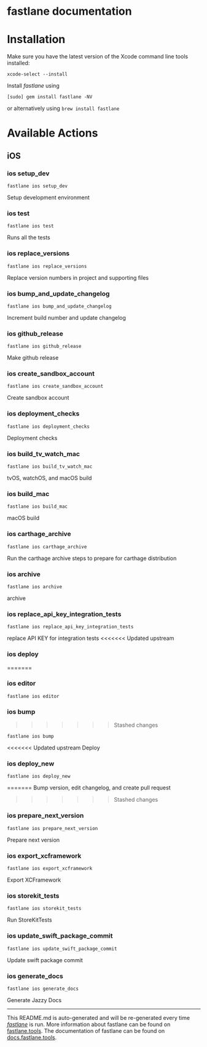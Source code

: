 fastlane documentation
================
# Installation

Make sure you have the latest version of the Xcode command line tools installed:

```
xcode-select --install
```

Install _fastlane_ using
```
[sudo] gem install fastlane -NV
```
or alternatively using `brew install fastlane`

# Available Actions
## iOS
### ios setup_dev
```
fastlane ios setup_dev
```
Setup development environment
### ios test
```
fastlane ios test
```
Runs all the tests
### ios replace_versions
```
fastlane ios replace_versions
```
Replace version numbers in project and supporting files
### ios bump_and_update_changelog
```
fastlane ios bump_and_update_changelog
```
Increment build number and update changelog
### ios github_release
```
fastlane ios github_release
```
Make github release
### ios create_sandbox_account
```
fastlane ios create_sandbox_account
```
Create sandbox account
### ios deployment_checks
```
fastlane ios deployment_checks
```
Deployment checks
### ios build_tv_watch_mac
```
fastlane ios build_tv_watch_mac
```
tvOS, watchOS, and macOS build
### ios build_mac
```
fastlane ios build_mac
```
macOS build
### ios carthage_archive
```
fastlane ios carthage_archive
```
Run the carthage archive steps to prepare for carthage distribution
### ios archive
```
fastlane ios archive
```
archive
### ios replace_api_key_integration_tests
```
fastlane ios replace_api_key_integration_tests
```
replace API KEY for integration tests
<<<<<<< Updated upstream
### ios deploy
=======
### ios editor
```
fastlane ios editor
```

### ios bump
>>>>>>> Stashed changes
```
fastlane ios bump
```
<<<<<<< Updated upstream
Deploy
### ios deploy_new
```
fastlane ios deploy_new
```

=======
Bump version, edit changelog, and create pull request
>>>>>>> Stashed changes
### ios prepare_next_version
```
fastlane ios prepare_next_version
```
Prepare next version
### ios export_xcframework
```
fastlane ios export_xcframework
```
Export XCFramework
### ios storekit_tests
```
fastlane ios storekit_tests
```
Run StoreKitTests
### ios update_swift_package_commit
```
fastlane ios update_swift_package_commit
```
Update swift package commit
### ios generate_docs
```
fastlane ios generate_docs
```
Generate Jazzy Docs

----

This README.md is auto-generated and will be re-generated every time [_fastlane_](https://fastlane.tools) is run.
More information about fastlane can be found on [fastlane.tools](https://fastlane.tools).
The documentation of fastlane can be found on [docs.fastlane.tools](https://docs.fastlane.tools).
